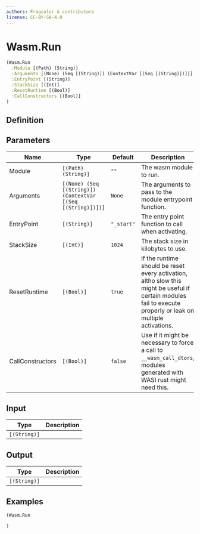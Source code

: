 ```yaml
---
authors: Fragcolor & contributors
license: CC-BY-SA-4.0
---
```



# Wasm.Run

```clojure
(Wasm.Run
  :Module [(Path) (String)]
  :Arguments [(None) (Seq [(String)]) (ContextVar [(Seq [(String)])])]
  :EntryPoint [(String)]
  :StackSize [(Int)]
  :ResetRuntime [(Bool)]
  :CallConstructors [(Bool)]
)
```


## Definition




## Parameters

| Name | Type | Default | Description |
|------|------|---------|-------------|
| Module | `[(Path) (String)]` | `""` | The wasm module to run. |
| Arguments | `[(None) (Seq [(String)]) (ContextVar [(Seq [(String)])])]` | `None` | The arguments to pass to the module entrypoint function. |
| EntryPoint | `[(String)]` | `"_start"` | The entry point function to call when activating. |
| StackSize | `[(Int)]` | `1024` | The stack size in kilobytes to use. |
| ResetRuntime | `[(Bool)]` | `true` | If the runtime should be reset every activation, altho slow this might be useful if certain modules fail to execute properly or leak on multiple activations. |
| CallConstructors | `[(Bool)]` | `false` | Use if it might be necessary to force a call to `__wasm_call_dtors`, modules generated with WASI rust might need this. |


## Input

| Type | Description |
|------|-------------|
| `[(String)]` |  |


## Output

| Type | Description |
|------|-------------|
| `[(String)]` |  |


## Examples

```clojure
(Wasm.Run

)
```
